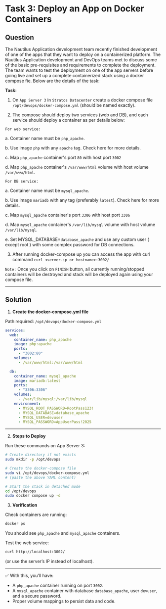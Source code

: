 # Task 3: Deploy an App on Docker Containers

## Question

The Nautilus Application development team recently finished development of one of the apps that they want to deploy on a containerized platform. The Nautilus Application development and DevOps teams met to discuss some of the basic pre-requisites and requirements to complete the deployment. The team wants to test the deployment on one of the app servers before going live and set up a complete containerized stack using a docker compose fie. Below are the details of the task:

**Task:**

1. On `App Server 3` in `Stratos Datacenter` create a docker compose file `/opt/devops/docker-compose.yml` (should be named exactly).

2. The compose should deploy two services (web and DB), and each service should deploy a container as per details below:

`For web service:`

a. Container name must be `php_apache`.

b. Use image `php` with any `apache` tag. Check here for more details.

c. Map `php_apache` container's port `80` with host port `3002`

d. Map `php_apache` container's `/var/www/html` volume with host volume `/var/www/html`.

`For DB service:`

a. Container name must be `mysql_apache`.

b. Use image `mariadb` with any tag (preferably `latest`). Check here for more details.

c. Map `mysql_apache` container's port `3306` with host port `3306`

d. Map `mysql_apache` container's `/var/lib/mysql` volume with host volume `/var/lib/mysql`.

e. Set MYSQL_DATABASE=`database_apache` and use any custom user ( except root ) with some complex password for DB connections.

3. After running docker-compose up you can access the app with curl command `curl <server-ip or hostname>:3002/`

`Note:` Once you click on `FINISH` button, all currently running/stopped containers will be destroyed and stack will be deployed again using your compose file.

---

## Solution

1. **Create the docker-compose.yml file**

Path required:
`/opt/devops/docker-compose.yml`

```yaml
services:
  web:
    container_name: php_apache
    image: php:apache
    ports:
      - "3002:80"
    volumes:
      - /var/www/html:/var/www/html

  db:
    container_name: mysql_apache
    image: mariadb:latest
    ports:
      - "3306:3306"
    volumes:
      - /var/lib/mysql:/var/lib/mysql
    environment:
      - MYSQL_ROOT_PASSWORD=RootPass123!
      - MYSQL_DATABASE=database_apache
      - MYSQL_USER=devuser
      - MYSQL_PASSWORD=AppUserPass!2025
```

---

2. **Steps to Deploy**

Run these commands on App Server 3:

```bash
# Create directory if not exists
sudo mkdir -p /opt/devops

# Create the docker-compose file
sudo vi /opt/devops/docker-compose.yml
# (paste the above YAML content)

# Start the stack in detached mode
cd /opt/devops
sudo docker compose up -d
```

3. **Verification**

Check containers are running:

```bash
docker ps
```
You should see `php_apache` and `mysql_apache` containers.

Test the web service:

```bash
curl http://localhost:3002/
```
(or use the server’s IP instead of localhost).

---

✅ With this, you’ll have:
- A `php_apache` container running on port `3002`.
- A `mysql_apache` container with database `database_apache`, user `devuser`, and a secure password.
- Proper volume mappings to persist data and code.